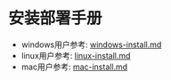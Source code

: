 # 安装部署手册

- windows用户参考: [windows-install.md](windows-install.md)
- linux用户参考: [linux-install.md](linux-install.md)
- mac用户参考: [mac-install.md](mac-install.md)
